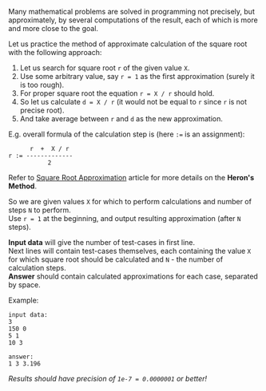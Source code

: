 Many mathematical problems are solved in programming not precisely, but approximately, by several computations of
the result, each of which is more and more close to the goal.

Let us practice the method of approximate calculation of the square root with the following approach:

1. Let us search for square root `r` of the given value `X`.
2. Use some arbitrary value, say `r = 1` as the first approximation (surely it is too rough).
3. For proper square root the equation `r = X / r` should hold.
4. So let us calculate `d = X / r` (it would not be equal to `r` since `r` is not precise root).
5. And take average between `r` and `d` as the new approximation.

E.g. overall formula of the calculation step is (here `:=` is an assignment):

	      r  +  X / r
    r := -------------
	           2

Refer to [Square Root Approximation](../wiki/square-root-approximation) article for more details on the **Heron's Method**.

So we are given values `X` for which to perform calculations and number of steps `N` to perform.  
Use `r = 1` at the beginning, and output resulting approximation (after `N` steps).

**Input data** will give the number of test-cases in first line.  
Next lines will contain test-cases themselves, each containing the value `X` for which square root should
be calculated and `N` - the number of calculation steps.  
**Answer** should contain calculated approximations for each case, separated by space.

Example:

	input data:
	3
	150 0
	5 1
	10 3
	
	answer:
	1 3 3.196

_Results should have precision of `1e-7 = 0.0000001` or better!_